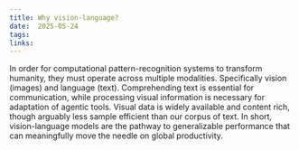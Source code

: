 ```yaml
---
title: Why vision-language?         
date:  2025-05-24                
tags:    
links:                         
---
```

In order for computational pattern-recognition systems to transform humanity, they must operate across multiple modalities. Specifically vision (images) and language (text). Comprehending text is essential for communication, while processing visual information is necessary for adaptation of agentic tools. Visual data is widely available and content rich, though arguably less sample efficient than our corpus of text. In short, vision-language models are the pathway to generalizable performance that can meaningfully move the needle on global productivity. 